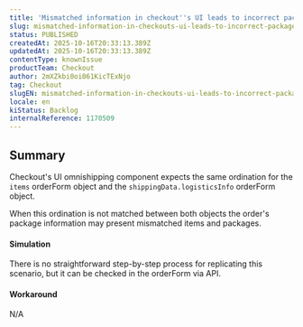 ```yaml
---
title: 'Mismatched information in checkout''s UI leads to incorrect packages visualization'
slug: mismatched-information-in-checkouts-ui-leads-to-incorrect-packages-visualization
status: PUBLISHED
createdAt: 2025-10-16T20:33:13.389Z
updatedAt: 2025-10-16T20:33:13.389Z
contentType: knownIssue
productTeam: Checkout
author: 2mXZkbi0oi061KicTExNjo
tag: Checkout
slugEN: mismatched-information-in-checkouts-ui-leads-to-incorrect-packages-visualization
locale: en
kiStatus: Backlog
internalReference: 1170509
---
```


## Summary


Checkout's UI omnishipping component expects the same ordination for the `items` orderForm object and the `shippingData.logisticsInfo` orderForm object.

When this ordination is not matched between both objects the order's package information may present mismatched items and packages.


#### Simulation


There is no straightforward step-by-step process for replicating this scenario, but it can be checked in the orderForm via API.


#### Workaround


N/A



